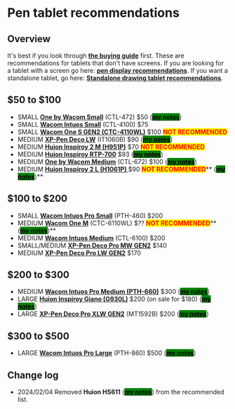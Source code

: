 # Pen tablet recommendations

## Overview

It's best if you look through [**the buying guide**](../buying-a-drawing-tablet/) first. These are recommendations for tablets that don't have screens. If you are looking for a tablet with a screen go here: [**pen display recommendations**](pen-display-recommendations.md). If you want a standalone tablet, go here: [**Standalone drawing tablet recommendations**](standalone-drawing-tablet-recommendations.md).

## $50 to $100&#x20;

* SMALL [**One by Wacom Small**](../product-info/wacom/one-by-wacom/) (CTL-472) $50 ([<mark style="background-color:green;">**my notes**</mark>](../product-info/wacom/one-by-wacom/7p-notes-one-by-wacom-ctl-x72.md))
* SMALL [**Wacom Intuos Small**](../product-info/wacom/wacom-intuos.md) (CTL-4100) $75&#x20;
* SMALL [**Wacom One S GEN2 (CTC-4110WL)**](../product-info/wacom/wacom-one-gen2/) $100 <mark style="color:red;">**NOT RECOMMENDED**</mark>
* MEDIUM [**XP-Pen Deco LW**](../product-info/xp-pen/xp-pen-deco/) (IT1060B) $90 ([<mark style="background-color:green;">**my notes**</mark>](../product-info/xp-pen/xp-pen-deco/7p-notes-xp-pen-deco-lw-it1060b.md))
* MEDIUM [**Huion Inspiroy 2 M (H951P)**](../product-info/huion/huion-inspiroy-2/) $70 <mark style="color:red;">**NOT RECOMMENDED**</mark>
* MEDIUM [**Huion Inspiroy RTP-700**](../product-info/huion/huion-inspiroy-r-series/)  $93 ([<mark style="background-color:green;">**my notes**</mark>](../product-info/huion/huion-inspiroy-r-series/7p-notes-huion-inspiroy-rtp-700.md))
* MEDIUM [**One by Wacom Medium**](../product-info/wacom/one-by-wacom/) (CTL-672) $100 ([<mark style="background-color:green;">**my notes**</mark>](../product-info/wacom/one-by-wacom/7p-notes-one-by-wacom-ctl-x72.md))
* MEDIUM [**Huion Inspiroy 2 L (H1061P)** ](../product-info/huion/huion-inspiroy-2/)$90 <mark style="color:red;">**NOT RECOMMENDED**</mark>** (**[<mark style="background-color:green;">**my notes**</mark>](../product-info/huion/huion-inspiroy-2/7p-notes-huion-inspiroy-2-l-h1061p.md)**)**&#x20;

## $100 to $200

* SMALL [**Wacom Intuos Pro Small**](../product-info/wacom/wacom-intuos-pro/) (PTH-460) $200&#x20;
* MEDIUM [**Wacom One M**](../product-info/wacom/wacom-one-gen2/) (CTC-6110WL) $?? <mark style="color:red;">**NOT RECOMMENDED**</mark>** (**[<mark style="background-color:green;">**my notes**</mark>](../product-info/wacom/wacom-one-gen2/7p-notes-wacom-one-gen2-drawing-tablets.md)**)**
* MEDIUM [**Wacom Intuos Medium**](../product-info/wacom/wacom-intuos.md) (CTL-6100) $200
* SMALL/MEDIUM  [**XP-Pen Deco Pro MW GEN2**](../product-info/xp-pen/xp-pen-deco-pro-xlw-gen-2-mt1592b/) $140
* MEDIUM [**XP-Pen Deco Pro LW GEN2**](../product-info/xp-pen/xp-pen-deco-pro-xlw-gen-2-mt1592b/) $170

## $200 to $300

* MEDIUM [**Wacom Intuos Pro Medium (PTH-660)**](../product-info/wacom/wacom-intuos-pro/) $300 ([<mark style="background-color:green;">**my notes**</mark>](../product-info/wacom/wacom-intuos-pro/7p-notes-wacom-intuos-pro-medium-pth-660.md))
* LARGE [**Huion Inspiroy Giano (G930L)**](../product-info/huion/huion-inspiroy/) $200 (on sale for $180) ([<mark style="background-color:green;">**my notes**</mark>](../product-info/huion/huion-inspiroy/7p-notes-huion-giano-g930l.md))
* LARGE [**XP-Pen Deco Pro XLW GEN2**](../product-info/xp-pen/xp-pen-deco-pro-xlw-gen-2-mt1592b/) (MT1592B) $200 ([<mark style="background-color:green;">**my notes**</mark>](../product-info/xp-pen/xp-pen-deco-pro-xlw-gen-2-mt1592b/))&#x20;

## $300 to $500

* LARGE [**Wacom Intuos Pro Large**](../product-info/wacom/wacom-intuos-pro/) (PTH-860) $500 ([<mark style="background-color:green;">**my notes**</mark>](../product-info/wacom/wacom-intuos-pro/7p-notes-wacom-intuos-pro-large-pth-860.md))

## Change log

* 2024/02/04 Removed **Huion HS611** ([<mark style="background-color:green;">**my notes**</mark>](../product-info/huion/huion-inspiroy/7p-notes-huion-hs611.md)) from the recommended list.&#x20;

